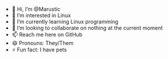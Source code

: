 - 👋 Hi, I’m @Marustic
- 👀 I’m interested in Linux
- 🌱 I’m currently learning Linux programming
- 💞️ I’m looking to collaborate on nothing at the current moment
- 📫 Reach me here on GitHub
- 😄 Pronouns: They/Them
- ⚡ Fun fact: I have pets

<!---
Marustic/Marustic is a ✨ special ✨ repository because its `README.md` (this file) appears on your GitHub profile.
You can click the Preview link to take a look at your changes.
--->
